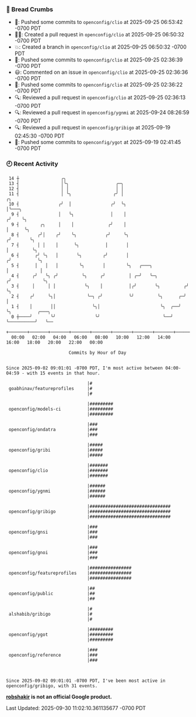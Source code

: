 ### 🍞 Bread Crumbs

 * 🚢: Pushed some commits to `openconfig/clio` at 2025-09-25 06:53:42 -0700 PDT
 * ✍🏼: Created a pull request in `openconfig/clio` at 2025-09-25 06:50:32 -0700 PDT
 * 💥: Created a branch in `openconfig/clio` at 2025-09-25 06:50:32 -0700 PDT
 * 🚢: Pushed some commits to `openconfig/clio` at 2025-09-25 02:36:39 -0700 PDT
 * 😃: Commented on an issue in `openconfig/clio` at 2025-09-25 02:36:36 -0700 PDT
 * 🚢: Pushed some commits to `openconfig/clio` at 2025-09-25 02:36:22 -0700 PDT
 * 🔍: Reviewed a pull request in  `openconfig/clio` at 2025-09-25 02:36:13 -0700 PDT
 * 🔍: Reviewed a pull request in  `openconfig/ygnmi` at 2025-09-24 08:26:59 -0700 PDT
 * 🔍: Reviewed a pull request in  `openconfig/gribigo` at 2025-09-19 02:45:30 -0700 PDT
 * 🚢: Pushed some commits to `openconfig/ygot` at 2025-09-19 02:41:45 -0700 PDT

### 🕘 Recent Activity
```
 14 ┼                ╭╮
 13 ┤                │╰╮                  ╭─╮
 12 ┤                │ │                  │ │
 11 ┤                │ ╰╮                ╭╯ │                            ╭╮
 10 ┤               ╭╯  │               ╭╯  ╰╮                           │╰───╮
  9 ┤               │   ╰╮              │    │                          ╭╯    ╰╮
  9 ┤        ╭╮     │    │             ╭╯    │                          │      ╰╮
  8 ┤       ╭╯│    ╭╯    ╰╮           ╭╯     ╰╮                        ╭╯       ╰╮
  7 ┤       │ │    │      ╰╮          │       │                        │         ╰╮
  6 ┤      ╭╯ ╰╮   │       ╰╮        ╭╯       │                       ╭╯          ╰╮
  5 ┤      │   │   │        ╰╮       │        ╰╮   ╭───╮              │            │
  4 ┤     ╭╯   ╰╮ ╭╯         ╰╮     ╭╯         │ ╭─╯   ╰─╮           ╭╯            ╰╮
  3 ┤     │     │ │           ╰╮    │          │╭╯       ╰╮         ╭╯              ╰╮
  2 ┤    ╭╯     ╰╮│            ╰─╮ ╭╯          ╰╯         ╰╮      ╭─╯                │
  1 ┤    │       ││              ╰╮│                       ╰╮  ╭──╯                  ╰╮          ╭───╮
  0 ┼────╯       ╰╯               ╰╯                        ╰──╯                      ╰──────────╯   ╰──
    +───────+───────+───────+───────+───────+───────+───────+───────+───────+───────+───────+───────+────
  00:00   02:00   04:00   06:00   08:00   10:00   12:00   14:00   16:00   18:00   20:00   22:00   00:00   

						Commits by Hour of Day


Since 2025-09-02 09:01:01 -0700 PDT, I'm most active between 04:00-04:59 - with 15 events in that hour.

```



```
                               |#
 goabhinav/featureprofiles     |#
                               |#

                               |#########
 openconfig/models-ci          |#########
                               |#########

                               |###
 openconfig/ondatra            |###
                               |###

                               |#####
 openconfig/gribi              |#####
                               |#####

                               |#######
 openconfig/clio               |#######
                               |#######

                               |######
 openconfig/ygnmi              |######
                               |######

                               |###############################
 openconfig/gribigo            |###############################
                               |###############################

                               |###
 openconfig/gnsi               |###
                               |###

                               |###
 openconfig/gnoi               |###
                               |###

                               |################
 openconfig/featureprofiles    |################
                               |################

                               |##
 openconfig/public             |##
                               |##

                               |#
 alshabib/gribigo              |#
                               |#

                               |#########
 openconfig/ygot               |#########
                               |#########

                               |###
 openconfig/reference          |###
                               |###



Since 2025-09-02 09:01:01 -0700 PDT, I've been most active in openconfig/gribigo, with 31 events.

```
**[robshakir](mailto:robjs@google.com) is not an official Google product.**  


Last Updated: 2025-09-30 11:02:10.361135677 -0700 PDT
